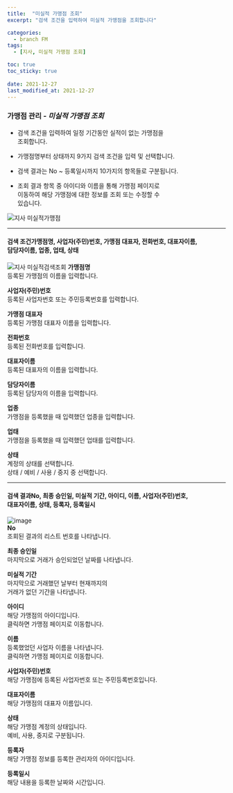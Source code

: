 ```yaml
---
title:  "미실적 가맹점 조회"
excerpt: "검색 조건을 입력하여 미실적 가맹점을 조회합니다"

categories:
  - branch FM
tags:
  - [지사, 미실적 가맹점 조회]

toc: true
toc_sticky: true
 
date: 2021-12-27
last_modified_at: 2021-12-27
---
```

### 가맹점 관리 - *미실적 가맹점 조회*
- 검색 조건을 입력하여 일정 기간동안 실적이 없는 가맹점을<br> 조회합니다.

- 가맹점명부터 상태까지 9가지 검색 조건을 입력 및 선택합니다.

- 검색 결과는 No ~ 등록일시까지 10가지의 항목들로 구분됩니다.

- 조회 결과 항목 중 아이디와 이름을 통해 가맹점 페이지로<br>이동하여 해당 가맹점에 대한 정보를 조회 또는 수정할 수<br> 있습니다.

![지사 미실적가맹점](https://user-images.githubusercontent.com/95394003/147439194-af8d350d-391f-4574-8867-2a6dd16c7d3f.jpeg)

---

#### 검색 조건가맹점명, 사업자(주민)번호, 가맹점 대표자, 전화번호, 대표자이름,<br>담당자이름, 업종, 업태, 상태
![지사 미실적검색조회](https://user-images.githubusercontent.com/95394003/147439287-5e7d69eb-4d72-41ba-9dda-580aec78ad1f.jpeg)
**가맹점명**<br>
등록된 가맹점의 이름을 입력합니다.

**사업자(주민)번호**<br>
등록된 사업자번호 또는 주민등록번호를 입력합니다.

**가맹점 대표자**<br>
등록된 가맹점 대표자 이름을 입력합니다.

**전화번호**<br>
등록된 전화번호를 입력합니다.

**대표자이름**<br>
등록된 대표자의 이름을 입력합니다.

**담당자이름**<br>
등록된 담당자의 이름을 입력합니다.

**업종**<br>
가맹점을 등록했을 때 입력했던 업종을 입력합니다.

**업태**<br>
가맹점을 등록했을 때 입력했던 업태를 입력합니다.

**상태**<br>
계정의 상태를 선택합니다. <br>
상태 / 예비 / 사용 / 중지 중 선택합니다.
<br>

---

#### 검색 결과No, 최종 승인일, 미실적 기간, 아이디, 이름, 사업자(주민)번호,<br>대표자이름, 상태, 등록자, 등록일시
![image](https://user-images.githubusercontent.com/95394003/146147105-1b226e60-e6c7-4dcf-9b4a-ec21b2da30fc.jpeg)<br>
**No**<br>
조회된 결과의 리스트 번호를 나타냅니다.

**최종 승인일**<br>
마지막으로 거래가 승인되었던 날짜를 나타냅니다.

**미실적 기간**<br>
마지막으로 거래했던 날부터 현재까지의<br>거래가 없던 기간을 나타냅니다.

**아이디**<br>
해당 가맹점의 아이디입니다.<br>클릭하면 가맹점 페이지로 이동합니다.

**이름**<br>
등록했었던 사업자 이름을 나타냅니다.<br>클릭하면 가맹점 페이지로 이동합니다.

**사업자(주민)번호**<br>
해당 가맹점에 등록된 사업자번호 또는 주민등록번호입니다.

**대표자이름**<br>
해당 가맹점의 대표자 이름입니다.

**상태**<br>
해당 가맹점 계정의 상태입니다. <br>예비, 사용, 중지로 구분됩니다.

**등록자**<br>
해당 가맹점 정보를 등록한 관리자의 아이디입니다.

**등록일시**<br>
해당 내용을 등록한 날짜와 시간입니다.
